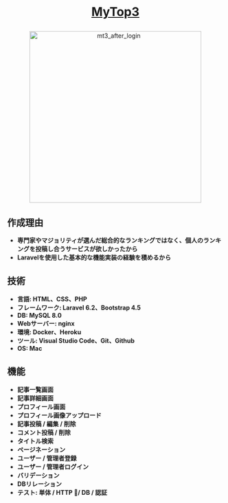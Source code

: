 # <p align="center"><a href="https://laravelmytop3.herokuapp.com/" target="_blank">MyTop3</a></p>
<p align="center"><img width="400" alt="mt3_after_login" src="https://user-images.githubusercontent.com/70275253/121835231-ad413c00-cd0b-11eb-88e2-32767d5ee40a.png"></p>

## 作成理由

- **専門家やマジョリティが選んだ総合的なランキングではなく、個人のランキングを投稿し合うサービスが欲しかったから**
- **Laravelを使用した基本的な機能実装の経験を積めるから**

## 技術

- **言語: HTML、CSS、PHP**
- **フレームワーク: Laravel 6.2、Bootstrap 4.5**
- **DB: MySQL 8.0**
- **Webサーバー: nginx**
- **環境: Docker、Heroku**
- **ツール: Visual Studio Code、Git、Github**
- **OS: Mac**

## 機能

- **記事一覧画面**
- **記事詳細画面**
- **プロフィール画面**
- **プロフィール画像アップロード**
- **記事投稿 / 編集 / 削除**
- **コメント投稿 / 削除**
- **タイトル検索**
- **ページネーション**
- **ユーザー / 管理者登録**
- **ユーザー / 管理者ログイン**
- **バリデーション**
- **DBリレーション**
- **テスト: 単体 / HTTP / DB / 認証**